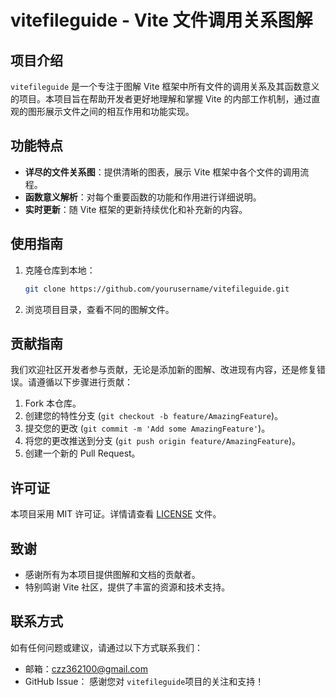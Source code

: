 # vitefileguide - Vite 文件调用关系图解

## 项目介绍
`vitefileguide` 是一个专注于图解 Vite 框架中所有文件的调用关系及其函数意义的项目。本项目旨在帮助开发者更好地理解和掌握 Vite 的内部工作机制，通过直观的图形展示文件之间的相互作用和功能实现。

## 功能特点
- **详尽的文件关系图**：提供清晰的图表，展示 Vite 框架中各个文件的调用流程。
- **函数意义解析**：对每个重要函数的功能和作用进行详细说明。
- **实时更新**：随 Vite 框架的更新持续优化和补充新的内容。

## 使用指南
1. 克隆仓库到本地：
   ```bash
   git clone https://github.com/yourusername/vitefileguide.git
   ```
2. 浏览项目目录，查看不同的图解文件。

## 贡献指南
我们欢迎社区开发者参与贡献，无论是添加新的图解、改进现有内容，还是修复错误。请遵循以下步骤进行贡献：
1. Fork 本仓库。
2. 创建您的特性分支 (`git checkout -b feature/AmazingFeature`)。
3. 提交您的更改 (`git commit -m 'Add some AmazingFeature'`)。
4. 将您的更改推送到分支 (`git push origin feature/AmazingFeature`)。
5. 创建一个新的 Pull Request。

## 许可证
本项目采用 MIT 许可证。详情请查看 [LICENSE](LICENSE) 文件。

## 致谢
- 感谢所有为本项目提供图解和文档的贡献者。
- 特别鸣谢 Vite 社区，提供了丰富的资源和技术支持。

## 联系方式
如有任何问题或建议，请通过以下方式联系我们：
- 邮箱：czz362100@gmail.com
- GitHub Issue：
感谢您对 `vitefileguide`项目的关注和支持！